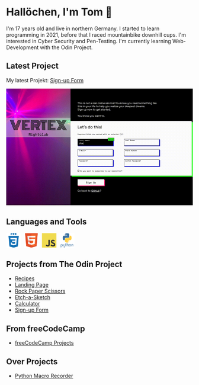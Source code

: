 # Hallöchen, I'm Tom 👋
I'm 17 years old and live in northern Germany. I started to learn programming in 2021, before that I raced mountainbike downhill cups. 
I'm interested in Cyber Security and Pen-Testing. I'm currently learning Web-Development with the Odin Project.


## Latest Project
My latest Projekt: [Sign-up Form](https://github.com/TomSoerr/odin-sign-up-form)

![](https://github.com/TomSoerr/odin-sign-up-form/blob/main/media/prev.gif)

## Languages and Tools
<div>
  <img src="https://github.com/devicons/devicon/blob/master/icons/css3/css3-plain-wordmark.svg"  title="CSS3" alt="CSS" width="40" height="40"/>&nbsp;
  <img src="https://github.com/devicons/devicon/blob/master/icons/html5/html5-original.svg" title="HTML5" alt="HTML" width="40" height="40"/>&nbsp;
  <img src="https://github.com/devicons/devicon/blob/master/icons/javascript/javascript-original.svg" title="JavaScript" alt="JavaScript" width="40" height="40"/>&nbsp;
  <img src="https://github.com/devicons/devicon/blob/master/icons/python/python-original-wordmark.svg" title="Python 3" alt="Python 3" width="40" heigt="40">
</div>

## Projects from The Odin Project
- [Recipes](https://github.com/TomSoerr/odin-recipes)
- [Landing Page](https://github.com/TomSoerr/odin-landing-page)
- [Rock Paper Scissors](https://github.com/TomSoerr/odin-rock-paper-scissors)
- [Etch-a-Sketch](https://github.com/TomSoerr/odin-etch-a-sketch)
- [Calculator](https://github.com/TomSoerr/odin-calculator)
- [Sign-up Form](https://github.com/TomSoerr/odin-sign-up-form)

## From freeCodeCamp
- [freeCodeCamp Projects](https://github.com/TomSoerr/freeCodeCamp-Projects)

## Over Projects
- [Python Macro Recorder](https://github.com/TomSoerr/macro-recorder)


<!---
TomSoerr/TomSoerr is a ✨ special ✨ repository because its `README.md` (this file) appears on your GitHub profile.
You can click the Preview link to take a look at your changes.
--->
